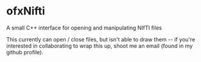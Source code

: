 # ofxNifti
A small C++ interface for opening and manipulating NIfTI files 

This currently can open / close files, but isn't able to draw them -- if you're interested in collaborating to wrap this up, shoot me an email (found in my github profile).
